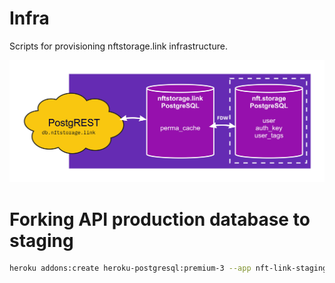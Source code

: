 # Infra

Scripts for provisioning nftstorage.link infrastructure.

![High level DB Architecture](./nftstorage.link-db-arch.jpg)

# Forking API production database to staging

```bash
heroku addons:create heroku-postgresql:premium-3 --app nft-link-staging --fork nft-link-prod-0 --fast --name=nft-link-staging-0
```
